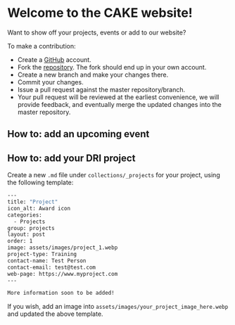 # Welcome to the CAKE website! 

Want to show off your projects, events or add to our website? 

To make a contribution: 
- Create a [GitHub](https://github.com) account.
- Fork the [repository](https://github.com/CAKE-DRI/cake.github.io). The fork should end up in your own account.
- Create a new branch and make your changes there.
- Commit your changes.
- Issue a pull request against the master repository/branch.
- Your pull request will be reviewed at the earliest convenience, we will provide feedback, and eventually merge the updated changes into the master repository.

## How to: add an upcoming event 

## How to: add your DRI project 

Create a new `.md` file under `collections/_projects` for your project, using the following template: 
```bash 
---
title: "Project"
icon_alt: Award icon
categories:
  - Projects
group: projects
layout: post
order: 1
image: assets/images/project_1.webp
project-type: Training
contact-name: Test Person
contact-email: test@test.com
web-page: https://www.myproject.com
---

More information soon to be added! 
```

If you wish, add an image into `assets/images/your_project_image_here.webp` and updated the above template. 